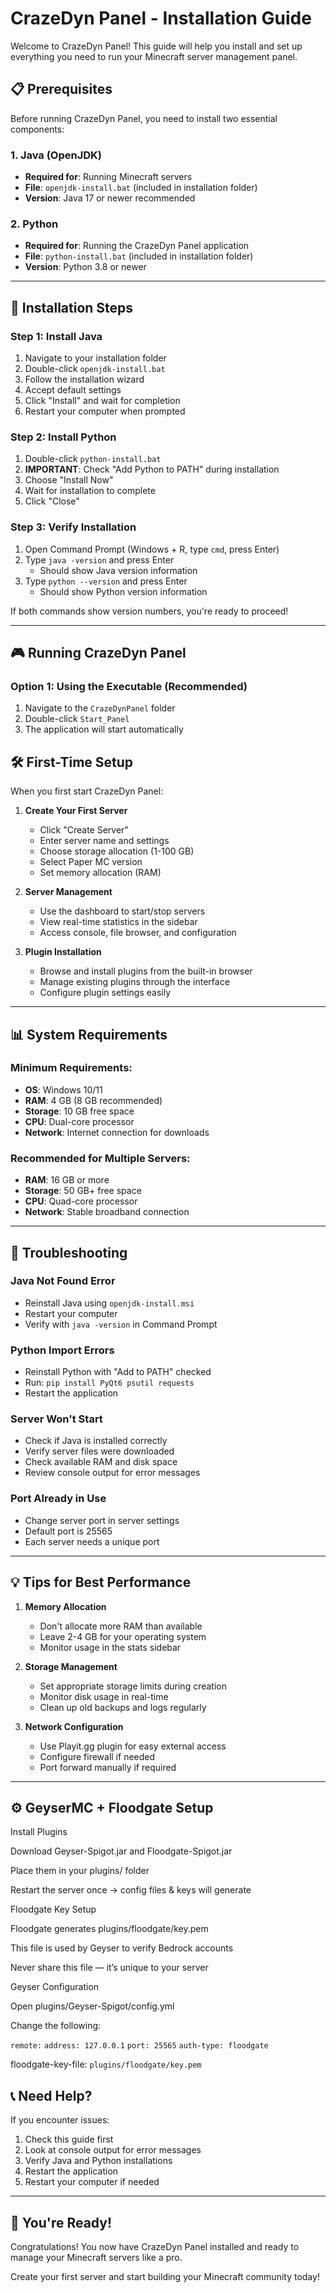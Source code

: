 # CrazeDyn Panel - Installation Guide

Welcome to CrazeDyn Panel! This guide will help you install and set up everything you need to run your Minecraft server management panel.

## 📋 Prerequisites

Before running CrazeDyn Panel, you need to install two essential components:

### 1. Java (OpenJDK)
- **Required for**: Running Minecraft servers
- **File**: `openjdk-install.bat` (included in installation folder)
- **Version**: Java 17 or newer recommended

### 2. Python
- **Required for**: Running the CrazeDyn Panel application
- **File**: `python-install.bat` (included in installation folder)
- **Version**: Python 3.8 or newer

---

## 🚀 Installation Steps

### Step 1: Install Java
1. Navigate to your installation folder
2. Double-click `openjdk-install.bat`
3. Follow the installation wizard
4. Accept default settings
5. Click "Install" and wait for completion
6. Restart your computer when prompted

### Step 2: Install Python
1. Double-click `python-install.bat`
2. **IMPORTANT**: Check "Add Python to PATH" during installation
3. Choose "Install Now"
4. Wait for installation to complete
5. Click "Close"

### Step 3: Verify Installation
1. Open Command Prompt (Windows + R, type `cmd`, press Enter)
2. Type `java -version` and press Enter
   - Should show Java version information
3. Type `python --version` and press Enter
   - Should show Python version information

If both commands show version numbers, you're ready to proceed!

---

## 🎮 Running CrazeDyn Panel

### Option 1: Using the Executable (Recommended)
1. Navigate to the `CrazeDynPanel` folder
2. Double-click `Start_Panel`
3. The application will start automatically

## 🛠 First-Time Setup

When you first start CrazeDyn Panel:

1. **Create Your First Server**
   - Click "Create Server"
   - Enter server name and settings
   - Choose storage allocation (1-100 GB)
   - Select Paper MC version
   - Set memory allocation (RAM)

2. **Server Management**
   - Use the dashboard to start/stop servers
   - View real-time statistics in the sidebar
   - Access console, file browser, and configuration

3. **Plugin Installation**
   - Browse and install plugins from the built-in browser
   - Manage existing plugins through the interface
   - Configure plugin settings easily

---

## 📊 System Requirements

### Minimum Requirements:
- **OS**: Windows 10/11
- **RAM**: 4 GB (8 GB recommended)
- **Storage**: 10 GB free space
- **CPU**: Dual-core processor
- **Network**: Internet connection for downloads

### Recommended for Multiple Servers:
- **RAM**: 16 GB or more
- **Storage**: 50 GB+ free space
- **CPU**: Quad-core processor
- **Network**: Stable broadband connection

---

## 🔧 Troubleshooting

### Java Not Found Error
- Reinstall Java using `openjdk-install.msi`
- Restart your computer
- Verify with `java -version` in Command Prompt

### Python Import Errors
- Reinstall Python with "Add to PATH" checked
- Run: `pip install PyQt6 psutil requests`
- Restart the application

### Server Won't Start
- Check if Java is installed correctly
- Verify server files were downloaded
- Check available RAM and disk space
- Review console output for error messages

### Port Already in Use
- Change server port in server settings
- Default port is 25565
- Each server needs a unique port

---

## 💡 Tips for Best Performance

1. **Memory Allocation**
   - Don't allocate more RAM than available
   - Leave 2-4 GB for your operating system
   - Monitor usage in the stats sidebar

2. **Storage Management**
   - Set appropriate storage limits during creation
   - Monitor disk usage in real-time
   - Clean up old backups and logs regularly

3. **Network Configuration**
   - Use Playit.gg plugin for easy external access
   - Configure firewall if needed
   - Port forward manually if required


---
## ⚙️ GeyserMC + Floodgate Setup

Install Plugins

Download Geyser-Spigot.jar and Floodgate-Spigot.jar

Place them in your plugins/ folder

Restart the server once → config files & keys will generate

Floodgate Key Setup

Floodgate generates plugins/floodgate/key.pem

This file is used by Geyser to verify Bedrock accounts

Never share this file — it’s unique to your server

Geyser Configuration

Open plugins/Geyser-Spigot/config.yml

Change the following:

`remote:`
  `address: 127.0.0.1`
  `port: 25565`
  `auth-type: floodgate`

floodgate-key-file: `plugins/floodgate/key.pem`

## 📞 Need Help?

If you encounter issues:
1. Check this guide first
2. Look at console output for error messages
3. Verify Java and Python installations
4. Restart the application
5. Restart your computer if needed

---

## 🎉 You're Ready!

Congratulations! You now have CrazeDyn Panel installed and ready to manage your Minecraft servers like a pro. 

Create your first server and start building your Minecraft community today!
